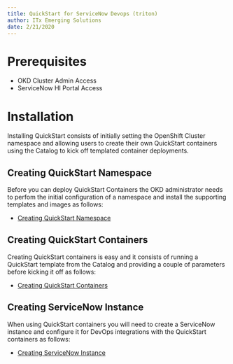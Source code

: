 ```yaml
---
title: QuickStart for ServiceNow Devops (triton)
author: ITx Emerging Solutions
date: 2/21/2020
---
```


# Prerequisites

* OKD Cluster Admin Access
* ServiceNow HI Portal Access

# Installation

Installing QuickStart consists of initially setting the OpenShift Cluster namespace and allowing users to create their own QuickStart containers using the Catalog to kick off templated container deployments.

## Creating QuickStart Namespace

Before you can deploy QuickStart Containers the OKD administrator needs to perfom the initial configuration of a namespace and install the supporting templates and images as follows:

* [Creating QuickStart Namespace](./docs/QuickStartNamespace.md)

## Creating QuickStart Containers

Creating QuickStart containers is easy and it consists of running a QuickStart template from the Catalog and providing a couple of parameters before kicking it off as follows:

* [Creating QuickStart Containers](./docs/QuickStartContainers.md)

## Creating ServiceNow Instance

When using QuickStart containers you will need to create a ServiceNow instance and configure it for DevOps integrations with the QuickStart containers as follows:

* [Creating ServiceNow Instance](./docs/ServiceNowInstance.md)

